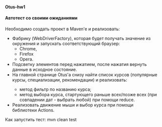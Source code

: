 <h4><b>Otus-hw1</b></h4>

<h4><b>Автотест со своими ожиданиями</b></h4>

Необходимо создать проект в Maven'e и реализовать:

<ul>
<li>Фабрику (WebDriverFactory), которая будет получать значение из окружения и запускать соответствующий браузер: 
<ul><li>Chrome,</li> <li>Firefox</li> <li>Opera.</li></ul>
<li>Подсветку элементов перед нажатием, после нажатия вернуть данные в исходное состояние.</li>
<li>На главной странице Otus'a снизу найти список курсов (популярные курсы, специализации, рекомендации) и реализовать:</li>
<ul><li>метод фильтр по названию курса;</li>
<li>метод выбора курса, стартующего раньше всех/позже всех (при совпадении дат - выбрать любой) при помощи reduce.</li>
</ul>
<li>Реализовать движение мыши и выбор курса при помощи библиотеки Actions.</li>
</ul>

Как запустить тест:
mvn clean test
